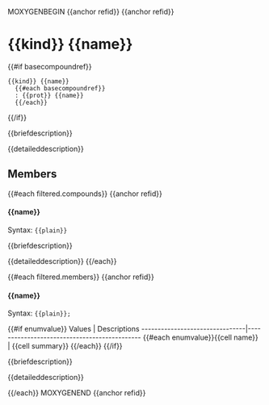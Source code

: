 MOXYGENBEGIN {{anchor refid}}
{{anchor refid}}
# {{kind}} {{name}}

{{#if basecompoundref}}
```
{{kind}} {{name}}
  {{#each basecompoundref}}
  : {{prot}} {{name}}
  {{/each}}
```
{{/if}}

{{briefdescription}}

{{detaileddescription}}

## Members

{{#each filtered.compounds}}
{{anchor refid}}
#### {{name}}

Syntax: `{{plain}}`

{{briefdescription}}

{{detaileddescription}}
{{/each}}

{{#each filtered.members}}
{{anchor refid}}
#### {{name}}

Syntax: `{{plain}};`

{{#if enumvalue}}
 Values                         | Descriptions
--------------------------------|---------------------------------------------
{{#each enumvalue}}{{cell name}}            | {{cell summary}}
{{/each}}
{{/if}}

{{briefdescription}}

{{detaileddescription}}

{{/each}}
MOXYGENEND {{anchor refid}}

